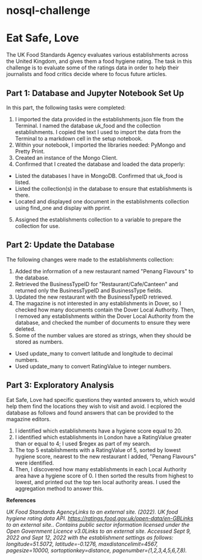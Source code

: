 # nosql-challenge

# Eat Safe, Love

The UK Food Standards Agency evaluates various establishments across the United Kingdom, and gives them a food hygiene rating.
The task in this challenge is to evaluate some of the ratings data in order to help their journalists and food critics decide where to focus future articles.

## Part 1: Database and Jupyter Notebook Set Up

In this part, the following tasks were completed:

1. I imported the data provided in the establishments.json file from the Terminal. I named the database uk_food and the collection establishments. I copied the text I used to import the data from the Terminal to a markdown cell in the setup notebook.
2. Within your notebook, I imported the libraries needed: PyMongo and Pretty Print. 
3. Created an instance of the Mongo Client.
4. Confirmed that I created the database and loaded the data properly:
* Listed the databases I have in MongoDB. Confirmed that uk_food is listed.
* Listed the collection(s) in the database to ensure that establishments is there.
* Located and displayed one document in the establishments collection using find_one and display with pprint.
5. Assigned the establishments collection to a variable to prepare the collection for use.

## Part 2: Update the Database

The following changes were made to the establishments collection:
1. Added the information of a new restaurant named "Penang Flavours" to the database. 
2. Retrieved the BusinessTypeID for "Restaurant/Cafe/Canteen" and returned only the BusinessTypeID and BusinessType fields.
3. Updated the new restaurant with the BusinessTypeID retrieved.
4. The magazine is not interested in any establishments in Dover, so I checked how many documents contain the Dover Local Authority. Then, I removed any establishments within the Dover Local Authority from the database, and checked the number of documents to ensure they were deleted.
5. Some of the number values are stored as strings, when they should be stored as numbers.
* Used update_many to convert latitude and longitude to decimal numbers.
* Used update_many to convert RatingValue to integer numbers. 

## Part 3: Exploratory Analysis

Eat Safe, Love had specific questions they wanted answers to, which would help them find the locations they wish to visit and avoid.
I ecplored the database as follows and found answers that can be provided to the magazine editors. 

1. I identified which establishments have a hygiene score equal to 20.
2. I identified which establishments in London have a RatingValue greater than or equal to 4; I used $regex as part of my search. 
3. The top 5 establishments with a RatingValue of 5, sorted by lowest hygiene score, nearest to the new restaurant I added, "Penang Flavours" were identified. 
4. Then, I discovered how many establishments in each Local Authority area have a hygiene score of 0. I then sorted the results from highest to lowest, and printed out the top ten local authority areas. I used the aggregation method to answer this.

**References**

*UK Food Standards AgencyLinks to an external site. (2022). UK food hygiene rating data API. https://ratings.food.gov.uk/open-data/en-GBLinks to an external site.. Contains public sector information licensed under the Open Government Licence v3.0Links to an external site.
Accessed Sept 9, 2022 and Sept 12, 2022 with the establishment settings as follows: longitude=51.5072, latitude=-0.1276, maxdistancelimit=4567, pagesize=10000, sortoptionkey=distance, pagenumber=(1,2,3,4,5,6,7,8).*
